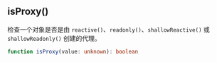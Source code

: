 
## isProxy()

检查一个对象是否是由 `reactive()`、`readonly()`、`shallowReactive()` 或 `shallowReadonly()` 创建的代理。

```ts
function isProxy(value: unknown): boolean
```